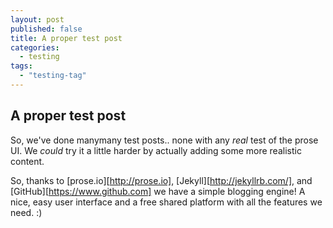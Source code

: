 ```yaml
---
layout: post
published: false
title: A proper test post
categories: 
  - testing
tags: 
  - "testing-tag"
---
```


## A proper test post

So, we've done manymany test posts.. none with any *real* test of the prose UI. We _could_ try it a little harder by actually adding some more realistic content.

So, thanks to [prose.io][http://prose.io], [Jekyll][http://jekyllrb.com/], and [GitHub][https://www.github.com] we have a simple blogging engine! A nice, easy user interface and a free shared platform with all the features we need. :)